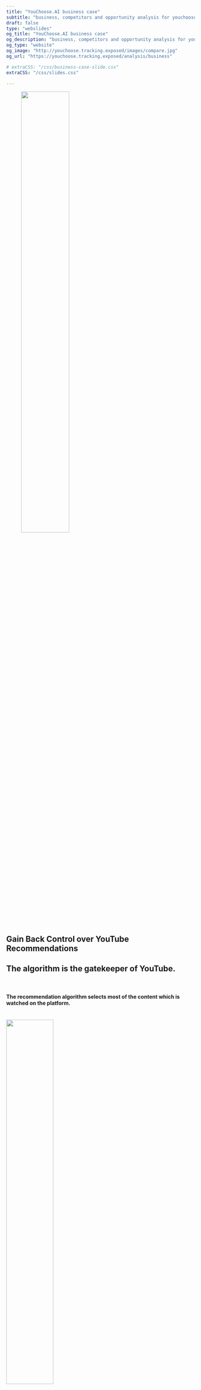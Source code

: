 ```yaml
---
title: "YouChoose.AI business case"
subtitle: "business, competitors and opportunity analysis for youchoose"
draft: false
type: "webslides"
og_title: "YouChoose.AI business case"
og_description: "business, competitors and opportunity analysis for youchoose"
og_type: "website"
og_image: "http://youchoose.tracking.exposed/images/compare.jpg"
og_url: "https://youchoose.tracking.exposed/analysis/business"

# extraCSS: "/css/business-case-slide.css"
extraCSS: "/css/slides.css"

---
```


<section>

 <span class=background style="background-image:url('/images/slides/smoke.jpeg')"></span>
 <div class="wrap aligncenter">
   <figure class="">
    <img class="svg" style="width:55%; padding-bottom: 5rem;"  src="/images/header-logo-youchoose.svg" ></img>
   </figure >
  <h2 class="aligncenter ">Gain Back Control over YouTube Recommendations</h2>
 </div>

</section><section >

  <span class=background style="background-image:url('/images/slides/smoke.jpeg')"></span>
  <div class="wrap">
    <h1 class="secondary fadeIn bold">
     The algorithm is the gatekeeper of YouTube.
    </h1>
    <div class="grid vertical-align">
      <div class="column">
        <h4 class=" aligncenter"><br>
          The recommendation algorithm selects most of the content which is watched on the platform.<br>
        </h4>
      <br>
      </div>
      <div class="column">
        <img style="width:50%; padding-bottom: 1rem;" class=" aligncenter" src="/images/slides/recommender_icon3.svg">
      </div>
    </div>
    <h4>Though, it is designed to maximize the interests of the company, not those of its users.</h4>
  </div>

</section><section>
 <span class=background style="background-image:url('/images/slides/smoke.jpeg')"></span>
  <div class="wrap aligncenter">
    <h1 class="secondary fadeIn bold">The Concept</h1>
    <br>
  <div class="grid vertical-align">
    <div class="column">
      <img class="zoomIn aligncenter slow" style="width:20%; padding-bottom: 2rem;" src="/images/slides/contentcreators.svg">
      <h2 class="aligncenter secondary bold">Content Creators</h2>
      <h3 class="aligncenter">choose recommendations on their own videos</h3>
    </div>
    <div class="column">
      <img class="zoomIn aligncenter slow" style="width:30%; padding-bottom: 2rem;" src="/images/slides/users.svg">
      <h2 class="aligncenter secondary bold">Users</h2>
      <h3 class="aligncenter">choose among different recommendation models</h3>
    </div>
  </div>
  <br><br>
  <h4><b>YouChoose gives you back control over recommendations, so they fit <em>your</em> best interest</b></h4>
</div>

</section><section>

  <span class=background style="background-image:url('/images/slides/smoke.jpeg')"></span>
  <div class="wrap aligncenter">
    <h1 class="secondary"><b>
     It only takes a browser extension <br>
    </b></h1>
    <div class="grid vertical-align">
      <div class="column">
        <figure >
          <img style="width:20%; padding-top: 5rem;"  src="/images/slides/firefox.png" ></img>
        </figure>
      </div>
      <div class="column">
        <figure class="">
          <img style="width:50%; padding-top: 5rem;"  src="/images/slides/extension_icon.png" ></img>
        </figure>
      </div>
      <div class="column">
        <figure >
          <img style="width:20%; padding-top: 5rem; padding-right: 0.1rem;"  src="/images/slides/chrome.png" ></img>
        </figure>
      </div>
    </div>
    <h4>Because of its colossal network effect, it is extremely hard to entice users to move from YouTube to another service.<br><br>
        <b>YouChoose is a light habit change</b>, enhancing the user experience directly on YouTube.com</h4>
  </div>

</section><section>

 <span class=background style="background-image:url('/images/slides/smoke.jpeg')"></span>
 <div class="wrap aligncenter">
 <h4 class="secondary bold">YouChoose overview</h4><br>
  <figure class="">
    <img class="svg" style="width:55%"  src="/images/figma/user-UI-YT.png"></img>
  </figure>
  <br>
  <h4>The familiar YouTube UI remains, and the pink YouChoose navbar now provides users with additional recommendation options in the different tabs.</h4>
 </div>

</section><section>

 <span class=background style="background-image:url('/images/slides/smoke.jpeg')"></span>
 <div class="wrap aligncenter">
 <h4 class="secondary bold">YouChoose overview</h4><br>
  <figure class="">
    <img class="svg" style="width:55%"  src="/images/figma/user-UI-CC.png"></img>
  </figure>
  <br>
  <h4 class="aligncenter ">The most important is the content creator tab, which displays the recommendations provided by the YouTuber themselves.
  Who else could provide more relevant related content?</h4>
 </div>


</section><section>
 <span class=background style="background-image:url('/images/slides/smoke.jpeg')"></span>
 <div class="wrap aligncenter">
 <h4 class="secondary bold">YouChoose overview</h4><br>
  <figure class="">
    <img class="svg" style="width:65%; padding-bottom: 5rem;"  src="/images/figma/reco-lab.png"></img>
  </figure>
  <h4 class="aligncenter ">To select and order these recommendations on their own videos, YouTubers can log in the YouChoose Studio.</h4>
 </div>


</section><section>

 <span class=background style="background-image:url('/images/slides/smoke.jpeg')"></span>
 <div class="wrap aligncenter">
 <h4 class="secondary bold">YouChoose overview</h4><br>
  <figure class="">
    <img class="svg" style="width:55%; padding-bottom: 5rem;"  src="/images/figma/analytics.png"></img>
  </figure>
  <h4 class="aligncenter ">The studio also gives content creators access to unique analytics on how YouTube's algorithm processes their content,
  which are otherwise inaccessible.</h4>
 </div>


</section><section>

<!--
</section><section>

  US don't like the AI

  TODO same here, will rework wording after survey input. We can reformat it also if not adapted.

  Most relevant survey insights here seem:
  - lack of control
  - bad recommendations, clickbait
  - They would enjoy recommendations different that YT videos

-->
 <span class=background style="background-image:url('/images/slides/smoke.jpeg')"></span>
  <div class="wrap aligncenter">
    <h1 class="secondary fadeIn"><b>Problems solved for users</b></h1>
    <br><br>
    <h4>Users have their <b>attention monetized</b> by the YouTube algorithm.</h4>
    <br></br>
    <ul class="flexblock steps">
      <li>
        <h3 class="aligncenter fadeIn">Users are often promoted clickbaity, or attention-catching content tailored to their</h3>
          <img class="svg" style="width:5%; "  src="/images/slides/arrow.svg" ></img>
        <h3 class="aligncenter fadeIn"><b>Users can stay focus, and get the best recommendations relevant to the topic they are exploring</b></h3>
      </li>
      <li>
       <h3 class="aligncenter fadeIn">Users end-up locked into the YouTube ecosystem, no way to escape</h3>
        <img class="svg" style="width:5%; "  src="/images/slides/arrow.svg" ></img>
       <h3 class="aligncenter fadeIn"><b>YouChoose features content from all around the web, not just YouTube.com</b></h3>
      </li>
    </ul>
  </div>

</section><section>

<!--
  CC don't like the AI.

  Yep. I don't remember the strongest insight for CC which could be highlighted. Opaque? 'to be at the mercy'?

  TODO The text here is not great, will rework it after we add the survey input

  NOTE: we could add a brief slide which gives a brief overview of the survey (online, #participants...)
  altertively, we put a * next to every mention to the survey, and write in small at the bottom of the slide:
  'from an online survey of 380 participants'

-->
 <span class=background style="background-image:url('/images/slides/smoke.jpeg')"></span>
  <div class="wrap aligncenter">
    <h1 class="secondary fadeIn"><b> Problems solved for Content Creators</b> </h1>
    <br><br>
    <h4 class="aligncenter fadeIn"> On YouTube, content creators are at the mercy of an <b>opaque AI,</b> which creates a growing frustration. </h4>
    <br></br><br></br>
    <ul class="flexblock steps">
      <li>
        <h3 class="aligncenter fadeIn">Content Creators have no way to control the recommendations promoted on their channel.</h3>
        <img class="svg" style="width:5%; "  src="/images/slides/arrow.svg" ></img>
        <h3 class="aligncenter fadeIn"><b>YouChoose is a new way for Content Creators to connect with their audience, and to build referencing networks among them</b></h3>
      </li>
      <li>
      <h3 class="aligncenter fadeIn">Often, the AI links their videos to content they don't associate with. But they have no way to know.</h3>
      <img class="svg" style="width:5%; "  src="/images/slides/arrow.svg" ></img>
      <h3 class="aligncenter fadeIn"><b>YouChoose enables Content Creators to analyse what ads and recommendations are shown on their content</b></h3>
      </li>
    </ul>
  </div>



</section><section>

 <span class=background style="background-image:url('/images/slides/smoke.jpeg')"></span>
  <div class="wrap aligncenter">
    <h1 class="secondary fadeIn"><b>Problems solved for internet governance</b></h1>
    <br><br>
    <h4>Regulators are demanding more <b>algorithmic transparency and market competition.</b></h4>
    <br></br>
    <ul class="flexblock steps">
      <li>
        <h5 class="aligncenter fadeIn">The failings of social media algorithms are becoming a mainstream concern,
        but there is no data to scrutinize them, including to inform upcoming legislation</h5>
    <img class="svg" style="width:5%; "  src="/images/slides/arrow.svg" ></img>
        <h5 class="aligncenter secondary fadeIn"><b>YouChoose lets users donate anonymised recommedation records,
        which will provide unparalleled data sets for researchers to audit the algorithm</b></h5>
      </li>
      <li>
       <h5 class="aligncenter fadeIn">Current algorithmic monopolies prevent competition,
       as with native apps on smartphones before the emergence of app-stores</h5>
    <img class="svg" style="width:5%; "  src="/images/slides/arrow.svg" ></img>
       <h5 class="aligncenter secondary fadeIn"><b>YouChoose is the first algorithmic platform, enabling third party to offer alternatives to the current algorithmic monopolies</b></h5>
      </li>
    </ul>
  </div>

</section><section>

 <span class=background style="background-image:url('/images/slides/smoke.jpeg')"></span>
 <div class="wrap aligncenter">
  <h1 class="aligncenter fadeIn bold">TODO: Competition</h1>
    <ul class="flexblock features">
      <li>
        <h3 class="aligncenter fadeIn">Most implement a targeted UX improvement, such as
          <a  href="https://chrome.google.com/webstore/detail/adblock-for-youtube/cmedhionkhpnakcndndgjdbohmhepckk" target=_blank>ad-blockers</a>,
          <a href="https://chrome.google.com/webstore/detail/color-changer-for-youtube/nbgajjpkheaedahobdmhgkomjkpnnhfn" target=_blank>UI modifications</a>,
          <a  href="https://chrome.google.com/webstore/detail/magic-actions-for-youtube/abjcfabbhafbcdfjoecdgepllmpfceif" target=_blank>additional player controlers</a>
        </h3>
      </li>
      <li>
        <h3 class="aligncenter fadeIn">The only other actor with a similar intention of replacing YouTube recommendations is our partner
          <a href="https://tournesol.app/" target=_blank>Tournesol.app</a> </h3>
      </li>
      <li>
        <h3 class="aligncenter fadeIn"><b>Our real competitor is YouTube itself.</b> </br> They added some
          <a href="https://support.google.com/youtube/answer/6342839?hl=en&co=GENIE.Platform%3DAndroid"   target=_blank>customizability features</a> to their algorithm over the past year.</h3>
      </li>
      <li>
        <h3 class="aligncenter fadeIn">Youtube might also attack us, by obfuscating their code to break our extension, removing it from the Google Store or through legal actions. We are accounting for these scenarios in our design and strategy.</br></h3>
      </li>
    </ul>
 </div>


</section><section>

 <span class=background style="background-image:url('/images/slides/smoke.jpeg')"></span>
  <div class="wrap aligncenter">
    <h1 class="secondary fadeIn"><b>Unique Value Propositions</b></h1>
    <div class="grid">
        <div class="column">
            <h2>For users</h2>
            <ul class="flexblock features">
                  <li>
                    <h3 class="aligncenter">Choose from different recommendation models one which is best for your own taste and interest.</h3>
                  </li>
                  <li>
                   <h3 class="">Super light habit change, with a simple browser extension.</h3>
                  </li>
            </ul>
        </div>
        <div class="column">
            <h2>For Content Creators</h2>
            <ul class="flexblock features">
              <li>
               <h3>Your content, your choice. Gain back control on what you promote.</h3>
              </li>
              <li>
               <h3>Gain unique insights about how the YouTube algorithm treats your content.</h3>
              </li>
              <li>
               <h3>A new way to bound and create synergies with other creators, and opportunities for smaller ones.</h3>
              </li>
            </ul>
        </div>
        <div class="column">
            <h2>For Everyone</h2>
            <ul class="flexblock features">
                  <li>
                    <h3>Reclaim algorithmic agency</h3>
                  </li>
                  <li>
                    <h3>Liberate data for the public interest, and hold platforms accountable</h3>
                  </li>
                  <li>
                    <h3>Recommendations pointing all over the web, breaking sealed ecosytems.</h3>
                  </li>
                  <li>
                    <h3>An open-source tool, built by a non-profit which promotes and defend digital rights.</h3>
                  </li>
            </ul>
        </div>
    </div>
  </div>



</section><section>

 <span class=background style="background-image:url('/images/slides/smoke.jpeg')"></span>
  <div class="wrap aligncenter">
    <h1 class="secondary fadeIn"><b>Value Chain Positioning</b></h1>
    <div class="grid">
        <div class="column">
            <h2>YouTube</h2>
            <h3 class="aligncenter fadeIn"><a href="https://www.eff.org/deeplinks/2019/10/adversarial-interoperability"
            target=_blank>Adversarial Interoperability</a>: we plug ourselves onto YouTube, without seeking approval.
            Our technology does not rely on any API or service which YouTube could easily shut down to defeat us.
            <br><br>
            <a href="https://www.cnbc.com/2020/12/18/google-antitrust-cases-in-us-and-europe-overview.html"
            target=_blank>Context of antitrust scrutiny</a>: The current regulatory and public opinion context is highly
            in our favour and should deter YouTube from attacking us, which would also provide us with beneficial visibility.</h3>
        </div>
        <div class="column">
            <h2>Content Creators</h2>
                <h3 class="aligncenter fadeIn"><b>YouTubers are essential to our growth strategy.</b>
                Since they benefit from having their viewers use YouChoose,
                they are encouraged to promote it directly to their audience.
                We bet on this organic growth to spread the tool.</h3>
        </div>
        <div class="column">
            <h2>Society</h2>
                <h3 class="aligncenter fadeIn"><b>We are digital rights advocates.</b>
                As a non-profit, we can receive grants and donations, as well as contributions from volunteers.
                <br><br>
                By collecting unique data insights into YouTube's algorithm, we also provide a service to researchers
                and regulators, from whom we can expect to be supported.
                <br><br>
                Being interoperable to external algorithm, we can also open a new market for third-party developers.
                If we empower their development, they will be allies.
                </h3>
        </div>
    </div>
  </div>


</section><section>

 <span class=background style="background-image:url('/images/slides/smoke.jpeg')"></span>
    <div class="wrap aligncenter">
      <h1 class="fadeIn bold">Market Segmentation</h1>
        <br><br>
      <h4 class="fadeIn"> <a href="https://www.oberlo.com/blog/youtube-statistics?utm_source=pocket_mylist" target=_blank>2.3 billions</a>  YouTube users worldwide <h4>
      <ul class="flexblock steps">
        <li>
          <h2 class="aligncenter secondary bold">Digital Rights proponents</h2>
          <h3 class="aligncenter">Users who care about privacy, user agency or algorithmic transparency</h3>
        </li>
         <li>
          <h2 class="aligncenter secondary bold">Heavy Consumers</h2>
          <h3 class="aligncenter">Power YouTube users who dig a lot of content</h3>
        </li>
        <li>
          <h2 class="aligncenter bold">Non-english users</h2>
          <h3 class="aligncenter">Users for whom recommendations are less relevant and less moderated</h3>
        </li>
      </ul>
          <br>
      <h4 class="fadeIn"> <a href="https://www.tubics.com/blog/number-of-youtube-channels/" target=_blank>37 millions</a> YouTube channels<h4>
      <ul class="flexblock steps">
        <li>
          <h2 class="aligncenter bold">Activists</h2>
          <h3 class="aligncenter">Creators who see YouChoose as a political statement aligned with their positions</h3>
        </li>
        <li>
          <h2 class="aligncenter secondary bold">Science and Technology </h2>
          <h3 class="aligncenter">Creators who can talk about the algorithm spontaneously</h3>
        </li>
         <li>
          <h2 class="aligncenter secondary bold">Smaller YouTubers</h2>
          <h3 class="aligncenter">Creators who do not benefit from YouTube's recommendations</h3>
        </li>
      </ul>
    </div>


</section><section>

 <span class=background style="background-image:url('/images/slides/smoke.jpeg')"></span>
  <div class="wrap  aligncenter">
    <h1 class="secondary fadeIn bold">TODO: Development Roadmap</h1>
    <br><br>
    <h4>To identify the best related content, rather than purely relying on AI,</br> <b>YouChoose leverages human expertise:</b> </h4>
    <br></br> <br></br>
    <ul class="flexblock steps">
        <li>
          <h2 class="aligncenter secondary bold">01. Content creators </h2>
            <img class="" style="width:25%;"  src="/images/slides/done.svg" ><img>
          <h3 class="aligncenter">(main feature)</h3>
        </li>
        <li>
          <h2 class="aligncenter secondary bold">02. Third party algorithms</h2>
            <img class="" style="width:25%;"  src="/images/slides/tobedone.svg" ><img>
          <h3 class="aligncenter">(Tournesol.app)</h3>
        </li>
        <li>
          <h2 class="aligncenter secondary bold">03. Community curation </h2>
            <img class="" style="width:25%;"  src="/images/slides/tobedone.svg" ><img>
          <h3 class="aligncenter">(BlockChain)</h3>
        </li>
        <li>
          <h2 class="aligncenter secondary bold">04. Existing online communities </h2>
            <img class="" style="width:25%;"  src="/images/slides/thinking.svg" ><img>
          <h3 class="aligncenter">(Reddit / RSS feeds)</h3>
        </li>
      </ul>
  </div>


</section><section>

 <span class=background style="background-image:url('/images/slides/smoke.jpeg')"></span>
 <div class="wrap aligncenter">
  <figure class="zoomIn ">
    <img class="svg" style="width:80%; padding-bottom: 5rem;"  src="/images/slides/timeline.png"></img>
  </figure>
  <h2 class="aligncenter ">Timeline for next few months</h2>
 </div>


</section><section>

 <span class=background style="background-image:url('/images/slides/smoke.jpeg')"></span>
  <div class="wrap  aligncenter">
    <h1 class="secondary fadeIn"><b>TODO: Future Developments:</b></br> Becoming the first Marketplace for Algorithms</h1>
  <br><br>
    <h4>Platforms currently have a monopoly on the algorithms that run on their systems.</h4>
    <h4>Similar to how app-stores broke the monopoly of native apps on smartphones, YouChoose is an early attempt to become the first algorithmic marketplace for third-party recommender systems.</h4>
 </div>

</section><section>

 <span class=background style="background-image:url('/images/slides/smoke.jpeg')"></span>
  <div class="wrap  aligncenter">
    <h1 class="secondary">Future Developments:
    <h2 class="secondary fadeIn bold">TODO:  Enable community curated recommendations</h3>
  <div class="grid">
    <div class="column">
      <h5>In order to enable every user to suggest recommendations, there needs to be incentive mechanisms to reward quality contributions, and safeguards to prevent spamming.</h5>
    </div>
    <div class="column">
      <img class="svg aligncenter" style="width:25%; "  src="/images/slides/arrowsx.svg" ></img>
      <h5><b>One approach is to use a cryptocurrency.</b></h5>
      <img class="svg aligncenter" style="width:25%; "  src="/images/slides/blockchain.svg" ></img>
    </div>
    <div class="column">
      <h5>Contributions require staking. When the contribution is mostly downvoted, the stake is lost, and redistributed to contributors whose recommendations have been upvoted. </h5>
    </div>
  </div>


<!--
</section><section>

  We sould add a slide about Tuornesol because we mentioned them earlyer
  maybe also 1 about the reddit feeds?

  We can also list some other feature we will implement:
  - homepage recommendations
  - shadowban tester
  - links from videos' description
  - default recommendations for all the CC videos
  - ...
-->


</section><section>

<span class=background style="background-image:url('/images/slides/smoke.jpeg')"></span>
    <div class="wrap aligncenter">
        <h2 class="secondary fadeIn bold">Finances and Business Model</h2>
  <div class="grid">
      <div class="column">
      <figure class="zoomIn ">
        <img class="svg" style="width:70%; padding-bottom: 5rem;"  src="/images/slides/budget2.png"></img>
      </figure>
    </div>
    <div class="column">
        <h4>YouChoose is developed and maintained by a <b class="secondary">non-profit sustained by grants and donations.</b></h4>
        <br><br><br>
        <h3>We already secured enough funding to maintain and develop YouChoose for the year ahead.
            After it gets traction, new opportunities should enable us to scale up.</h3><br><br>
      <br><br><br>
    <h4 class="fadeIn">Additionally, a more self-sustained business model could be developed with
        <b class="secondary">sponsored recommendations  →</b></h4>
  </div>
  </div>


</section><section>≤
 <span class=background style="background-image:url('/images/slides/smoke.jpeg')"></span>
  <div class="wrap  aligncenter">
      <h2 class="secondary fadeIn bold">Sponsored Recommendations</h2>
      <br>
  <div class="grid">
    <div class="column">
      <h4><b>Selling Points</b></h4>
      <br>
      <h5><b class="secondary">Funnel traffic from YouTube,<br></b>
          and keep users onto the client's website.<br><br>
          <b class="secondary">Highly qualified audience,<br></b>
          already interested in client's content<br><br>
          <b class="secondary"><em>Native</em> ad format,<br></b>
          alike a standard YouTube recommendation<br></h5>
      <br>
        <h5> <b>→ Increased willingness to pay VS standard ads</b></h5>
    </div>
    <!--
    <div class="column">
      <img style="width:40%; padding-bottom: 1rem;" class="zoomIn aligncenter slow" src="/images/slides/custumer.svg">
    </div>
    -->
    <div class="column">
      <h4><b>Customer Profiles</b></h4>
          <h5><b class="secondary">YouTube Competitors</b> and video platforms</h5>
           <br><em>Netflix, TikTok, Reels, Dailymotion, Vimeo, Imago...</em></h5>
          <img style="width:15%" class="zoomIn aligncenter" src="/images/slides/custumer.svg">
          <h5><b class="secondary">Media Outlets</b> with strong YouTube presence</h5>
           <br><em>Arte.tv, BBC, RedBull TV...</em></h5>
    </div>
  </div>
  </div>

</section><section>

<div>
  <h1 class ="bold">The Founders</h1>
</div>
  <div class="grid">
      <div class="column">
          <h2 class="aligncenter secondary bold">CEO</h2>
          <img style="width:40%; padding-bottom: 1rem;" class="aligncenter" src="/images/marc.jpeg">
          <h5><b>Marc Faddoul</b> is a transdisiplinary AI research.
          He worked on algorithmic design in academia (UC Berkeley), big tech (Facebook AI) and start-up environments (Bloom, Jalgos).
          His research has been featured in various media, including <em>the New York Times</em>, <em>le Monde</em>, and a <em>O'Reilly</em> book.
          Marc holds an engineering degree and MS in data science from Télécom Paris, and a MS in Information Management from UC Berkeley.</h5>
      </div>
      <div class="column">
          <h2 class="aligncenter secondary bold">CTO</h2>
          <img style="width:40%; padding-bottom: 1rem;" class="aligncenter" src="/images/claudio.jpeg">
          <h5><b>Claudio Agosti</b> is a senior technologist and self-taught developer.
          He has 20 years of experience developing free-software, including as a leading contributor to GlobalLeaks.
          He has been a pioneer of privacy activism, and is regularly invited to speak at major internet conferences.
          He is the founder of Tracking.Exposed, a free-software infrastructure to investigate major recommendation systems.</h5>
      </div>
  </div>
</section><section>

<div>
  <h1 class ="bold">The Core Team</h1>
</div>
  <div class="grid">
      <div class="column">
          <h4 class="aligncenter secondary bold">Lead Dev</h4>
          <img style="width:40%; padding-bottom: 1rem;" class="aligncenter" src="/images/andrea.jpg">
          <h5><b>Andrea Ascari</b> is an experienced full-stack developer, leading the extension developement.</h5>
      </div>
      <div class="column">
          <h4 class="aligncenter secondary bold">PM & Dev</h4>
          <img style="width:40%; padding-bottom: 1rem;" class="aligncenter" src="/images/fmdj.jpeg">
          <h5><b>François-Marie de Jouvancel</b> is an experienced developer and product manager. He holds master degrees from Polytechnique and HEC.</h5>
      </div>
      <div class="column">
          <h4 class="aligncenter secondary bold">Designer</h4>
          <img style="width:40%; padding-bottom: 1rem;" class="aligncenter" src="/images/giulia.jpeg">
          <h5><b>Giulia Corona</b> is a communication designer and data analyst. She holds a Master from the university of Milan.</h5>
      </div>
      <div class="column">
          <h4 class="aligncenter secondary bold">User Research</h4>
          <img style="width:40%; padding-bottom: 1rem;" class="aligncenter" src="/images/salvo.jpeg">
          <h5><b>Salvatore Romano</b></b> holds a master degree in social psychology from the university of Padova.</h5>
      </div>
      </div>
  </div><br><br>
  <h4 class="aligncenter"><b class="secondary">Part-time contributors</b></h4><br>
  <h5 class="aligncenter"><b class="secondary">YouTuber Outreach</b><b> - Silvia Semenzin </b> introduces the project to content creators.</h5>
  <h5 class="aligncenter"><b class="secondary">Legal</b><b> - Alessandro Polidoro</b> provides legal advice and drafts the privacy policies.</h5>
</section><section>


<div>
  <h1 class ="bold">Our Advisors</h1>
</div>
  <div class="grid">
      <div class="column">
          <img style="width:40%; padding-bottom: 1rem;" class="aligncenter" src="/images/primavera.jpeg">
          <h5><b>Primavera de Filippi</b> is a technologist and legal scholar, researcher at the CNRS and Harvard Berkman Center. She oversees the governance and peer community.</h5>
      </div>
      <div class="column">
          <img style="width:40%; padding-bottom: 1rem;" class="aligncenter" src="/images/niloufar.jpeg">
          <h5><b>Niloufar Salehi</b>is an Assistant Professor at the School of Information at UC, Berkeley. She carries research in participatory design and human-centered AI.</h5>
      </div>
      <div class="column">
          <img style="width:40%; padding-bottom: 1rem;" class="aligncenter" src="/images/dyne.jpeg">
          <h5><b>Dyne </b>is a non-profit free software foundry with almost 20 years of expertise. Dyne is helping us through Ledger to implement cutting-edge privacy standards.</h5>
      </div>
      <div class="column">
          <img style="width:40%; padding-bottom: 1rem;" class="aligncenter" src="/images/blumorpho.jpeg">
          <h5><b>Bluemorpho</b> combines business, sectorial and technical expertise in deep tech. Bluemorpho advises us through Ledger to refine our market fit</h5>
      </div>
      </div>
  </div>


<script>
  removeHeaderFooter(1500)

  $(document).ready(function() {
      let visibleFooter = false;
      /* if the mouse goes out, for four second leave the bar */
      $(document).mouseleave(function() {
        $('header').fadeIn(300);
        window.setTimeout(function() {
          $('header').fadeOut(300);
        }, 4000);
      });
      $("#final-slide").on('mousemove', function() {
        visibileFooter = !visibleFooter && restoreHeaderFooter(800);
      });
    }
  );
</script> -->